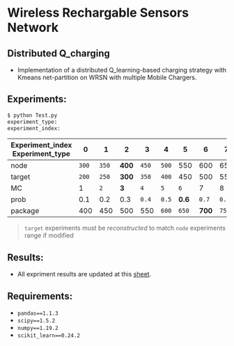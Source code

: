 # Wireless Rechargable Sensors Network
## Distributed Q_charging

- Implementation of a distributed Q_learning-based charging strategy with Kmeans net-partition on WRSN with multiple Mobile Chargers.



## Experiments:


```bash
$ python Test.py
experiment_type:
experiment_index:
```

| Experiment_index Experiment_type | 0   | 1   | 2     | 3   | 4   | 5     | 6     | 7   | 8   |
|------------------                |-----|-----|-----  |-----|-----|-----  |-----  |-----|-----|
| node                             |`300`|`350`|__400__|`450`|`500`| 550   | 600   | 650 | 700 |
| target                           |`200`|`250`|__300__|`350`|`400`| 450   | 500   | 550 | 600 |
| MC                               | 1   |`2`  |__3__  | `4` |`5`  |`6`    | 7     | 8   | 9   |
| prob                             | 0.1 | 0.2 | 0.3   |`0.4`|`0.5`|__0.6__|`0.7`  |`0.8`| 0.9 |
| package                          | 400 | 450 | 500   | 550 |`600`|`650`  |__700__|`750`|`800`|


> `target` experiments must be *reconstructed* to match `node` experiments range if modified 
## Results:

- All expriment results are updated at this [sheet](https://husteduvn-my.sharepoint.com/:x:/g/personal/long_nt183586_sis_hust_edu_vn/EVypWNIGoz1GkK7v6QYDmccBJKAzweAXJr8ZhFF94kYgnw?e=Jrwb9k).

## Requirements:
- `pandas==1.1.3`  
- `scipy==1.5.2`    
- `numpy==1.19.2`
- `scikit_learn==0.24.2`
